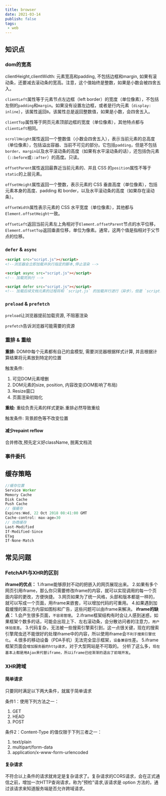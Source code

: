 ```yaml
---
title: browser
date: 2021-03-14
publish: false
tags: 
 - web
---
```


## 知识点

### dom的宽高

clientHeight,clientWidth: 元素宽高和padding, 不包括边框和margin, 如果有滚动条，还要减去滚动条的宽高。注意，这个值始终是整数，如果是小数会被四舍五入。

`clientLeft`属性等于元素节点左边框（left border）的宽度（单位像素），不包括左侧的`padding`和`margin`。如果没有设置左边框，或者是行内元素（`display: inline`），该属性返回`0`。该属性总是返回整数值，如果是小数，会四舍五入。

`clientTop`属性等于网页元素顶部边框的宽度（单位像素），其他特点都与`clientLeft`相同。

`scrollHeight`属性返回一个整数值（小数会四舍五入），表示当前元素的总高度（单位像素），包括溢出容器、当前不可见的部分。它包括`padding`，但是不包括`border`、`margin`以及水平滚动条的高度（如果有水平滚动条的话），还包括伪元素（`::before`或`::after`）的高度。只读。

`offsetParent`属性返回最靠近当前元素的、并且 CSS 的`position`属性不等于`static`的上层元素。

`offsetHeight`属性返回一个整数，表示元素的 CSS 垂直高度（单位像素），包括元素本身的高度、padding 和 border，以及水平滚动条的高度（如果存在滚动条）。

`offsetWidth`属性表示元素的 CSS 水平宽度（单位像素），其他都与`Element.offsetHeight`一致。

`offsetLeft`返回当前元素左上角相对于`Element.offsetParent`节点的水平位移，`Element.offsetTop`返回垂直位移，单位为像素。通常，这两个值是指相对于父节点的位移。

### `defer` & `async`

```html
<script src="script.js"></script>
<!--浏览器会立即加载并执行指定的脚本,停止渲染 -->

<script async src="script.js"></script>
<!-- 加载完执行 -->

<script defer src="script.js"></script>
<!-- 加载后续文档元素的过程将和 `script.js` 的加载并行进行（异步），但是 `script.js` 的执行要在所有元素解析完成之后，`DOMContentLoaded` 事件触发之前完成 -->
```

### `preload` & `prefetch`

`preload`让浏览器提前加载资源, 不阻塞渲染

`prefetch`告诉浏览器可能需要的资源

### 重排 & 重绘

**重排:**  DOM中每个元素都有自己的盒模型, 需要浏览器根据样式计算, 并且根据计算结果将元素放到特定的位置

触发条件:

1. 可见DOM元素增删
2. DOM元素的size, position, 内容改变(DOM影响了布局)
3. Resize窗口
4. 页面渲染初始化

**重绘:**  重绘负责元素的样式更新.重排必然导致重绘

触发条件:  背景颜色等不改变位置

#### 减少repaint reflow

合并修改,预先定义好className, 脱离文档流

### 事件委托

## 缓存策略

```js
//缓存位置
Service Worker
Memory Cache
Disk Cache
Push Cache
// 强缓存
Expires:Wed, 22 Oct 2018 08:41:00 GMT
Cache-control: max-age=30
// 协商缓存
Last-Modified
If-Modified-Since
ETag
If-None-Match
```

## 常见问题

### FetchAPI与XHR的区别

**iframe的优点：**
 1.iframe能够原封不动的把嵌入的网页展现出来。
 2.如果有多个网页引用iframe，那么你只需要修改iframe的内容，就可以实现调用的每一个页面内容的更改，方便快捷。
 3.网页如果为了统一风格，头部和版本都是一样的，就可以写成一个页面，用iframe来嵌套，可以增加代码的可重用。
 4.如果遇到加载缓慢的第三方内容如图标和广告，这些问题可以由iframe来解决。
**iframe的缺点：**
 1.会产生很多页面，`不容易管理`。
 2.iframe框架结构有时会让人感到迷惑，如果框架个数多的话，可能会出现上下、左右滚动条，会分散访问者的注意力，`用户体验度差`。
 3.代码复杂，无法被一些搜索引擎索引到，这一点很关键，现在的搜索引擎爬虫还不能很好的处理iframe中的内容，所以使用iframe会`不利于搜索引擎优化`。
 4.很多的移动设备（PDA手机）无法完全显示框架，`设备兼容性`差。
 5.iframe框架页面会`增加服务器的http请求`，对于大型网站是不可取的。
 分析了这么多，`现在基本上都是用Ajax来代替iframe，所以iframe已经渐渐的退出了前端开发`。

### XHR跨域

#### 简单请求

只要同时满足以下两大条件，就属于简单请求

条件1：使用下列方法之一：

1. GET
2. HEAD
3. POST

条件2：Content-Type 的值仅限于下列三者之一：

1. text/plain
2. multipart/form-data
3. application/x-www-form-urlencoded
#### 复杂请求

不符合以上条件的请求就肯定是复杂请求了。复杂请求的CORS请求，会在正式通信之前，增加一次HTTP查询请求，称为"预检"请求,该请求是 option 方法的，通过该请求来知道服务端是否允许跨域请求。
